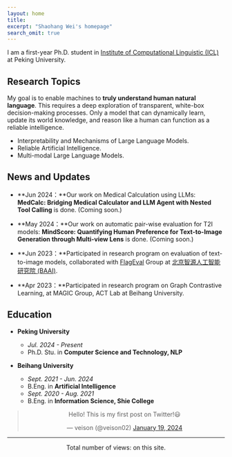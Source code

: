 ```yaml
---
layout: home
title: 
excerpt: "Shaohang Wei's homepage"
search_omit: true
---
```


<!-- I am a senior student in Artificial Intelligence at **Beihang University**. Starting from the fall of 2024, I will officially enroll as a Ph.D. student in [Institute of Computational Linguistic (ICL)](https://icl.pku.edu.cn) at **Peking University**.  -->

I am a first-year Ph.D. student in [Institute of Computational Linguistic (ICL)](https://icl.pku.edu.cn) at Peking University.

<!-- I will continue to update my blogs on the web with my technical insights and personal reflections. Your support and attention are greatly appreciated! If you are interested in any aspect of me, please feel free to reach out to me via **email** - *weish@buaa.edu.cn* or **WeChat** - *sylvain4ai*.  -->

## Research Topics

<!-- *<font color='blue'>[Highlight]</font> I am actively looking for a research internship opportunity in NLP/LLM from Mar to Aug 2024. Please contact me if you have any leads!* -->
My goal is to enable machines to **truly understand human natural language**. This requires a deep exploration of transparent, white-box decision-making processes. Only a model that can dynamically learn, update its world knowledge, and reason like a human can function as a reliable intelligence.

- Interpretability and Mechanisms of Large Language Models.
- Reliable Artificial Intelligence.
- Multi-modal Large Language Models.

## News and Updates

- **Jun 2024：**Our work on Medical Calculation using LLMs: **MedCalc: Bridging Medical Calculator and LLM Agent with Nested Tool Calling** is done. (Coming soon.)

- **May 2024：**Our work on automatic pair-wise evaluation for T2I models: **MindScore: Quantifying Human Preference for Text-to-Image Generation through Multi-view Lens** is done. (Coming soon.)

- **Jun 2023：**Participated in research program on evaluation of text-to-image models, collaborated with [FlagEval](https://github.com/FlagOpen/FlagEval) Group at [北京智源人工智能研究院 (BAAI)](https://www.baai.ac.cn/).


- **Apr 2023：**Participated in research program on Graph Contrastive Learning, at MAGIC Group, ACT Lab at Beihang University.

## Education

- **Peking University**
  - *Jul. 2024 - Present* 
  - Ph.D. Stu. in **Computer Science and Technology, NLP**

- **Beihang University**
  - *Sept. 2021 - Jun. 2024* 
  - B.Eng. in **Artificial Intelligence**
  - *Sept. 2020 - Aug. 2021* 
  - B.Eng. in **Information Science, Shie College**

<div style="text-align: center;">
<blockquote class="twitter-tweet"><p lang="en" dir="ltr">Hello! This is my first post on Twitter!😃</p>&mdash; veison (@veison02) <a href="https://twitter.com/veison02/status/1748184433642164650?ref_src=twsrc%5Etfw">January 19, 2024</a></blockquote>
<script async src="https://platform.twitter.com/widgets.js" charset="utf-8"></script>
</div>

------

<div style="text-align: center;">
  <script async src="//busuanzi.ibruce.info/busuanzi/2.3/busuanzi.pure.mini.js"></script>
  <span id="busuanzi_container_site_pv">Total number of views:<font color='blue'> <span id="busuanzi_value_site_pv"></span> </font> on this site.</span>
</div>
